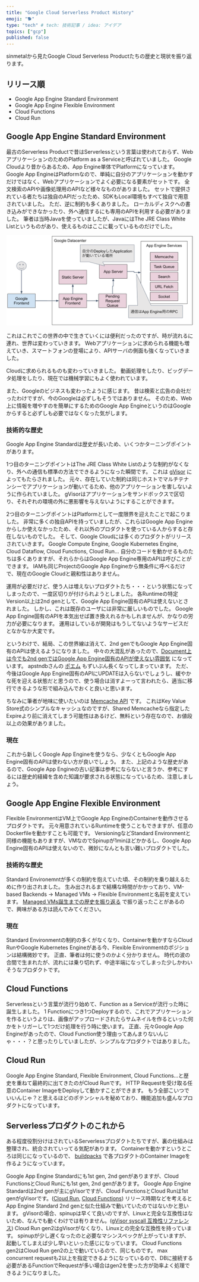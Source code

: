 ```yaml
---
title: "Google Cloud Serverless Product History"
emoji: "🐕"
type: "tech" # tech: 技術記事 / idea: アイデア
topics: ["gcp"]
published: false
---
```


sinmetalから見たGoogle Cloud Serverless Productたちの歴史と現状を振り返ります。

## リリース順

* Google App Engine Standard Environment
* Google App Engine Flexible Environment
* Cloud Functions
* Cloud Run

## Google App Engine Standard Environment

最古のServerless Productで昔はServerlessという言葉は使われておらず、WebアプリケーションのためのPlatform as a Serviceと呼ばれていました。
Google Cloudより昔からあるため、App Engine単体でPlatformになっています。
Google App EngineはPlatformなので、単純に自分のアプリケーションを動かすだけではなく、Webアプリケーションでよく必要になる要素がセットです。
全文検索のAPIや画像処理用のAPIなど様々なものがありました。
セットで提供されている者たちは独自のAPIだったため、SDKもLocal環境もすべて独自で用意されていました。
ただ、逆に制約も多くありました。
ローカルディスクへの書き込みができなかったり、外へ通信するにも専用のAPIを利用する必要がありました。
筆者は当時Javaを使っていましたが、JavaにはThe JRE Class White Listというものがあり、使えるものはここに載っているものだけでした。

![](/images/serverless-history/app-engine-standard-architecture.png)

これはこれでこの世界の中で生きていくには便利だったのですが、時が流れるに連れ、世界は変わっていきます。
Webアプリケーションに求められる機能も増えていき、スマートフォンの登場により、APIサーバの側面も強くなっていきました。

Cloudに求められるものも変わっていきました。
動画処理をしたり、ビッグデータ処理をしたり、現在では機械学習にもよく使われています。

また、Googleのビジネスも変わったように感じます。
昔は検索と広告の会社だったわけですが、今のGoogleは必ずしもそうではありません。
そのため、Web上に情報を増やすのを簡単にするためのGoogle App EngineというのはGoogleからすると必ずしも必要ではなくなった気がします。

### 技術的な歴史

Google App Engine Standardは歴史が長いため、いくつかターニングポイントがあります。

1つ目のターニングポイントはThe JRE Class White Listのような制約がなくなり、外への通信も標準の方法でできるようになった瞬間です。
これは [gVisor](https://github.com/google/gvisor) によってもたらされました。
元々、存在していた制約は同じホストでマルチテナンシーでアプリケーションが動いてるため、他のアプリケーションを害しないように作られていました。
gVisorはアプリケーションをサンドボックスで区切り、それぞれの環境の外に悪影響を与えないようにすることができます。

2つ目のターニングポイントはPlatformとして一度限界を迎えたことで起こりました。
非常に多くの独自APIを持っていましたが、これらはGoogle App Engineからしか使えなかったため、それ以外のプロダクトを使っている人からすると存在しないものでした。
そして、Google Cloudには多くのプロダクトがリリースされていきます。
Google Compute Engine, Google Kubernetes Engine, Cloud Dataflow, Cloud Functions, Cloud Run...
自分のコードを動かせるものたちは多くありますが、それらからはGoogle App Engine専用のAPIは呼びことができます。
IAMも同じProjectのGoogle App Engineから無条件に呼べるだけで、現在のGoogle Cloudと親和性はありません。

運用が必要だけど、使う人は増えないプロダクトたち・・・という状態になってしまったので、一度区切りが付けられようとしました。
各Runtimeの特定Version以上は2nd genとして、Google App Engine固有のAPIは使えないとされました。
しかし、これは既存のユーザには非常に厳しいものでした。
Google App Engine固有のAPIを本気出せば置き換えれるかもしれませんが、かなりの労力が必要になります。
運用はしているが開発はもうしてないようなサービスだとなかなか大変です。

というわけで、結局、この世界線は消えて、2nd genでもGoogle App Engine固有のAPIは使えるようになりました。
中々の大混乱があったので、[Document上は今でも2nd genではGoogle App Engine固有のAPIが使えない雰囲気](https://cloud.google.com/appengine/docs/standard/runtimes?hl=en) になっています。
apstndbさんの [ポエム](https://qiita.com/apstndb/items/314e461aed518a4ad26f) もずいぶん長くなってしまっています。
ただ、今後はGoogle App Engine固有のAPIにUPDATEは入らないでしょうし、緩やかな死を迎える状態だと思うので、使う場合は消すよーって言われたら、適当に移行できるような形で組み込んでおくと良いと思います。

ちなみに筆者が地味に使いたいのは [Memcache API](https://cloud.google.com/appengine/docs/standard/services/memcache?tab=go) です。
これはKey Value Store式のシンプルなキャッシュなのですが、Shared Memcacheなら指定したExpireより前に消えてしまう可能性はあるけど、無料という存在なので、お値段以上の効果がありました。

### 現在

これから新しくGoogle App Engineを使うなら、少なくともGoogle App Engine固有のAPIは使わない方が良いでしょう。
また、上記のような歴史があるので、Google App Engineの古い記事は参考にならないと言うか、参考にするには歴史的経緯を含めた知識が要求される状態になっているため、注意しましょう。

## Google App Engine Flexible Environment

Flexible EnvironmentはVM上でGoogle App EngineのContainerを動作させるプロダクトです。
元々用意されているRuntimeを使うこともできますが、任意のDockerfileを動かすことも可能です。
VersioningなどStandard Environmentと同様の機能もありますが、VMなのでSpinupが1minほどかかるし、Google App Engine固有のAPIは使えないので、微妙になんとも言い難いプロダクトでした。

### 技術的な歴史

Standard Environemntが多くの制約を抱えていた頃、その制約を乗り越えるために作り出されました。
生み出されるまで結構な時間がかかっており、VM-based Backends -> Managed VMs -> Flexible Environmentと名前を変えています。
[Managed VMs誕生までの歴史を振り返る](https://qiita.com/sinmetal/items/68f0e21e1f33e3a553a1) で振り返ったことがあるので、興味がある方は読んでみてください。

### 現在

Standard Environmentの制約の多くがなくなり、Containerを動かすならCloud RunやGoogle Kubernetes Engineがある今、Flexible Environmentのポジションは結構微妙です。
正直、筆者は何に使うのかよく分かりません。
時代の波の合間で生まれたが、流れには乗り切れず、中途半端になってしまった少しかわいそうなプロダクトです。

## Cloud Functions

Serverlessという言葉が流行り始めて、Function as a Serviceが流行った時に誕生しました。
1 Functionにつき1つDeployするので、これでアプリケーションを作るというよりは、画像がアップロードされたらサムネイルを作るといった何かをトリガーして1つだけ処理を行う時に使います。
正直、元々Google App Engineがあったので、Cloud Function使う理由ってあんまりないんじゃ・・・？と思ったりしていましたが、シンプルなプロダクトではありました。

## Cloud Run

Google App Engine Standard, Flexible Environment, Cloud Functions...と歴史を重ねて最終的に出てきたのがCloud Runです。
HTTP Requestを受け取る任意のContainer ImageをDeployして動かすことができます。
もう全部こいつでいいんじゃ？と思えるほどのポテンシャルを秘めており、機能追加も盛んなプロダクトになっています。

## Serverlessプロダクトのこれから

ある程度役割分けはされているServerlessプロダクトたちですが、裏の仕組みは整理され、統合されていってる気配があります。
Containerを動かすというところは同じになっているので、 [buildpacks](https://github.com/GoogleCloudPlatform/buildpacks) で各プロダクトのContainer Imageを作るようになっています。

Google App Engine Standardにも1st gen, 2nd genがありますが、Cloud FunctionsとCloud Runにも1st gen, 2nd genがあります。
Google App Engine Standardは2nd genが主にgVisorですが、Cloud FunctionsとCloud Runは1st genがgVisorです。([Cloud Run](https://cloud.google.com/run/docs/container-contract), [Cloud Functions](https://cloud.google.com/functions/docs/securing?hl=ja#isolation_and_sandboxing))
リリース時期などを考えるとApp Engine Standard 2nd genと似た仕組みで動いていたのではないかと思います。
gVisorの場合、spinupは早くて良いのですが、Linuxと完全な互換性はないため、なんでも動くわけでは有りません。([gVisor syscall 互換性リファレンス](https://gvisor.dev/docs/user_guide/compatibility/linux/amd64/))
Cloud Run gen2はgVisorがなくなり、Linuxとの完全な互換性を持っています。
spinupが少し遅くなったのと必要なマシンスペックが上がっていますが、起動してしまえば少し早いといった感じになっています。
Cloud Functions gen2はCloud Run gen2の上で動いているので、同じものです。
max concurrent requestも2以上を指定できるようになっているので、DBに接続する必要があるFunctionでRequestが多い場合はgen2を使った方が効率よく処理できるようになりました。